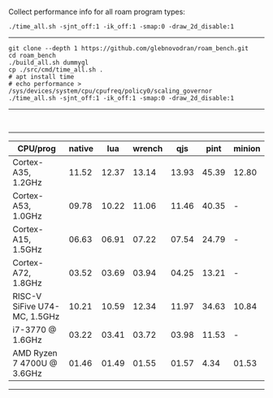 Collect performance info for all roam program types:

`./time_all.sh -sjnt_off:1 -ik_off:1 -smap:0 -draw_2d_disable:1`

***
```
git clone --depth 1 https://github.com/glebnovodran/roam_bench.git
cd roam_bench
./build_all.sh dummygl
cp ./src/cmd/time_all.sh .
# apt install time
# echo performance > /sys/devices/system/cpu/cpufreq/policy0/scaling_governor
./time_all.sh -sjnt_off:1 -ik_off:1 -smap:0 -draw_2d_disable:1
```
***

<br>

***
|CPU/prog| native | lua | wrench | qjs | pint | minion |
|--------|--------|-----|--------|-----|------|--------|
| Cortex-A35, 1.2GHz | 11.52 | 12.37 | 13.14 | 13.93 | 45.39 | 12.80 |
| Cortex-A53, 1.0GHz | 09.78 | 10.22 | 11.06 | 11.46 | 40.35 | - |
| Cortex-A15, 1.5GHz | 06.63 | 06.91 | 07.22 | 07.54 | 24.79 | - |
| Cortex-A72, 1.8GHz | 03.52 | 03.69 | 03.94 | 04.25 | 13.21 | - |
| RISC-V SiFive U74-MC, 1.5GHz | 10.21 | 10.59 | 12.34 | 11.97 | 34.63 | 10.84 |
| i7-3770 @ 1.6GHz   | 03.22 | 03.41 | 03.72 | 03.98 | 11.53 | - |
| AMD Ryzen 7 4700U @ 3.6GHz | 01.46 | 01.49 | 01.55 | 01.57 | 4.34 | 01.53 |
***

